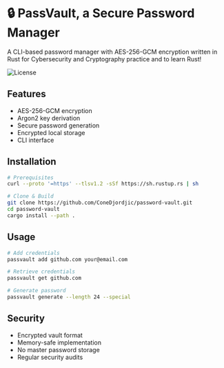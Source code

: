 # 🔒 PassVault, a Secure Password Manager

A CLI-based password manager with AES-256-GCM encryption written in Rust for Cybersecurity and Cryptography practice and to learn Rust!

![License](https://img.shields.io/badge/license-MIT-blue)

## Features
- AES-256-GCM encryption
- Argon2 key derivation
- Secure password generation
- Encrypted local storage
- CLI interface

## Installation
```bash
# Prerequisites
curl --proto '=https' --tlsv1.2 -sSf https://sh.rustup.rs | sh

# Clone & Build
git clone https://github.com/ConeDjordjic/password-vault.git
cd password-vault
cargo install --path .
```

## Usage
```bash
# Add credentials
passvault add github.com your@email.com

# Retrieve credentials
passvault get github.com

# Generate password
passvault generate --length 24 --special
```

## Security
- Encrypted vault format
- Memory-safe implementation
- No master password storage
- Regular security audits
